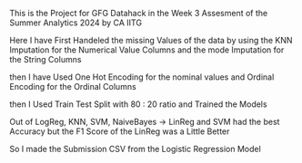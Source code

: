 This is the Project for GFG Datahack in the Week 3 Assesment of the Summer Analytics 2024 by CA IITG

Here I have First Handeled the missing Values of the data by using the KNN Imputation for the Numerical Value Columns and the mode Imputation for the String Columns

then I have Used One Hot Encoding for the nominal values and Ordinal Encoding for the Ordinal Columns

then I Used Train Test Split with 80 : 20 ratio and Trained the Models

Out of LogReg, KNN, SVM, NaiveBayes -> LinReg and SVM had the best Accuracy but the F1 Score of the LinReg was a Little Better

So I made the Submission CSV from the Logistic Regression Model
